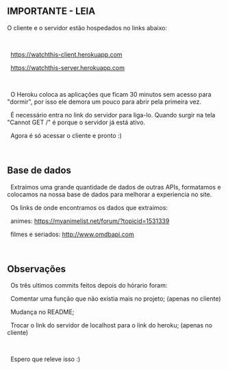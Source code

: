 ## IMPORTANTE - LEIA

O cliente e o servidor estão hospedados no links abaixo: 


&nbsp;


&nbsp;
https://watchthis-client.herokuapp.com 


&nbsp;
https://watchthis-server.herokuapp.com 


&nbsp;



&nbsp;
O Heroku coloca as aplicações que ficam 30 minutos sem acesso para "dormir", por isso ele demora um pouco para abrir pela primeira vez. 


&nbsp;
É necessário entra no link do servidor para liga-lo. Quando surgir na tela "Cannot GET /" é porque o servidor já está ativo. 


&nbsp;
Agora é só acessar o cliente e pronto :) &nbsp;


&nbsp;


## Base de dados


&nbsp;
Extraimos uma grande quantidade de dados de outras APIs, formatamos e colocamos na nossa base de dados para melhorar a experiencia no site. 


&nbsp;
Os links de onde encontramos os dados que extraimos:


&nbsp;
animes: https://myanimelist.net/forum/?topicid=1531339


&nbsp;
filmes e seriados: http://www.omdbapi.com


&nbsp;
## Observações


&nbsp;
Os três ultimos commits feitos depois do hórario foram:


&nbsp;
Comentar uma função que não existia mais no projeto;  (apenas no cliente)



&nbsp;
Mudança no README; 



&nbsp;
Trocar o link do servidor de localhost para o link do heroku; (apenas no cliente)


&nbsp;



&nbsp;
Espero que releve isso :)
